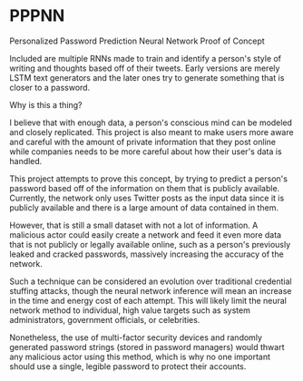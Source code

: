 # PPPNN
Personalized Password Prediction Neural Network Proof of Concept

Included are multiple RNNs made to train and identify a person's style of writing and thoughts based off of their tweets. Early versions are merely LSTM text generators and the later ones try to generate something that is closer to a password.

Why is this a thing?

I believe that with enough data, a person's conscious mind can be modeled and closely replicated. This project is also meant to make users more aware and careful with the amount of private information that they post online while companies needs to be more careful about how their user's data is handled.

This project attempts to prove this concept, by trying to predict a person's password based off of the information on them that is publicly available. Currently, the network only uses Twitter posts as the input data since it is publicly available and there is a large amount of data contained in them. 

However, that is still a small dataset with not a lot of information. A malicious actor could easily create a network and feed it even more data that is not publicly or legally available online, such as a person's previously leaked and cracked passwords, massively increasing the accuracy of the network. 

Such a technique can be considered an evolution over traditional credential stuffing attacks, though the neural network inference will mean an increase in the time and energy cost of each attempt. This will likely limit the neural network method to individual, high value targets such as system administrators, government officials, or celebrities.

Nonetheless, the use of multi-factor security devices and randomly generated password strings (stored in password managers) would thwart any malicious actor using this method, which is why no one important should use a single, legible password to protect their accounts. 
